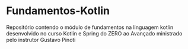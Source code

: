 # Fundamentos-Kotlin
Repositório contendo o módulo de fundamentos na linguagem kotlin desenvolvido no curso Kotlin e Spring do ZERO ao Avançado ministrado pelo instrutor Gustavo Pinoti
